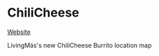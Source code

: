 # ChiliCheese
[Website](https://chilicheese.livingmas.com)

LivingMás's new ChiliCheese Burrito location map
